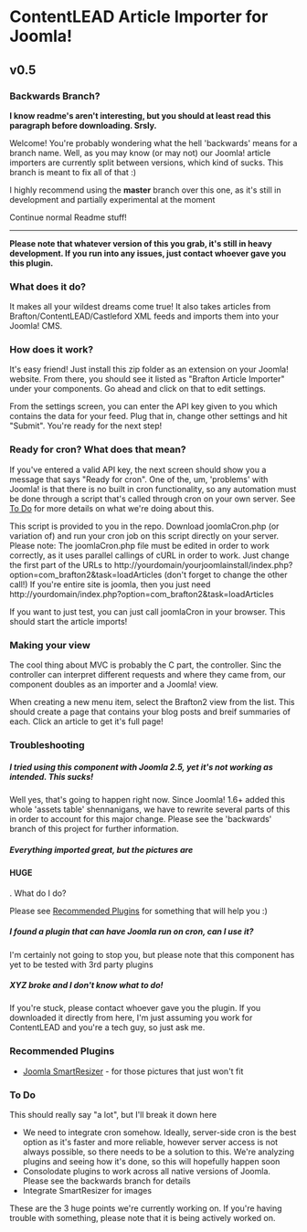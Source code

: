 <h1> ContentLEAD Article Importer for Joomla! </h1>
<h2> v0.5 </h2>
<h3> Backwards Branch? </h3>
<p><b> I know readme's aren't interesting, but you should at least read this paragraph before downloading.  Srsly.</b></p>
<p> Welcome!  You're probably wondering what the hell 'backwards' means for a branch name.  Well, as you may know (or may not) our Joomla! article importers
are currently split between versions, which kind of sucks.  This branch is meant to fix all of that :)</p>
<p> I highly recommend using the <b>master</b> branch over this one, as it's still in development and partially experimental at the moment</p>
<p> Continue normal Readme stuff!</p>
<hr/>
<p><b> Please note that whatever version of this you grab, it's still in heavy development.  If you run into any issues, just contact whoever gave you this plugin.</b></p>
<h3> What does it do? </h3>
<p> It makes all your wildest dreams come true!  It also takes articles from Brafton/ContentLEAD/Castleford XML feeds and imports them into your Joomla! CMS.</p>
<h3> How does it work? </h3>
<p> It's easy friend!  Just install this zip folder as an extension on your Joomla! website.  From there, you should see it listed as "Brafton Article Importer"
under your components.  Go ahead and click on that to edit settings.</p>
<p> From the settings screen, you can enter the API key given to you which contains the data for your feed.  Plug that in, change other settings and hit "Submit".  
You're ready for the next step! </p>
<h3> Ready for cron? What does that mean? </h3>
<p> If you've entered a valid API key, the next screen should show you a message that says "Ready for cron".  One of the, um, 'problems' with Joomla! is that there
is no built in cron functionality, so any automation must be done through a script that's called through cron on your own server. 
See <a href="#to-do">To Do</a> for more details on what we're doing about this.</p>
<p> This script is provided to you in the repo.  Download joomlaCron.php (or variation of) and run your cron job on this script directly on your server.  Please note:
The joomlaCron.php file must be edited in order to work correctly, as it uses parallel callings of cURL in order to work.  Just change the first part of the URLs to
http://yourdomain/yourjoomlainstall/index.php?option=com_brafton2&task=loadArticles (don't forget to change the other call!)
If you're entire site is joomla, then you just need http://yourdomain/index.php?option=com_brafton2&task=loadArticles</p>
<p> If you want to just test, you can just call joomlaCron in your browser.  This should start the article imports! </p>
<h3> Making your view </h3>
<p> The cool thing about MVC is probably the C part, the controller.  Sinc the controller can interpret different requests and where they came from, 
our component doubles as an importer and a Joomla! view. </p>
<p> When creating a new menu item, select the Brafton2 view from the list.  This should create a page that contains your blog posts and breif summaries of each.
Click an article to get it's full page!</p>
<h3> Troubleshooting </h3>
<h5> I tried using this component with Joomla 2.5, yet it's not working as intended.  This sucks!</h5>
<p> Well yes, that's going to happen right now.  Since Joomla! 1.6+ added this whole 'assets table' shennanigans, we have to rewrite several parts of this in order to account
for this major change.  Please see the 'backwards' branch of this project for further information. </p>
<h5> Everything imported great, but the pictures are <h4>HUGE</h4>.  What do I do? </h5>
<p> Please see <a href="#recommended-plugins">Recommended Plugins</a> for something that will help you :) </p>
<h5> I found a plugin that can have Joomla run on cron, can I use it? </h5>
<p> I'm certainly not going to stop you, but please note that this component has yet to be tested with 3rd party plugins</p>
<h5> XYZ broke and I don't know what to do! </h5>
<p> If you're stuck, please contact whoever gave you the plugin.  If you downloaded it directly from here, I'm just assuming you work for ContentLEAD and you're a tech guy, so 
just ask me. </p>
<h3>Recommended Plugins</h3>
<ul>
<li><a href="http://extensions.joomla.org/extensions/photos-a-images/images/articles-images/9982">Joomla SmartResizer</a> - for those pictures that just won't fit</li>
</ul>
<h3>To Do</h3>
<p> This should really say "a lot", but I'll break it down here </p>
<ul>
<li> We need to integrate cron somehow.  Ideally, server-side cron is the best option as it's faster and more reliable, however server access is not always possible, so there needs to be a
solution to this.  We're analyzing plugins and seeing how it's done, so this will hopefully happen soon </li>
<li> Consolodate plugins to work across all native versions of Joomla.  Please see the backwards branch for details </li>
<li> Integrate SmartResizer for images </li>
</ul>
<p> These are the 3 huge points we're currently working on.  If you're having trouble with something, please note that it is being actively worked on.</p>